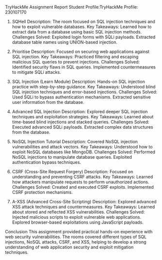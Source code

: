 TryHackMe Assignment Report
Student Profile:TryHackMe Profile: 230107170
1. SQHell
Description: The room focused on SQL injection techniques and how to exploit vulnerable databases.
Key Takeaways: Learned how to extract data from a database using basic SQL injection methods.
Challenges Solved:
Exploited login forms with SQLi payloads.
Extracted database table names using UNION-based injection.

2. Prioritise
Description: Focused on securing web applications against SQL injection.
Key Takeaways: Practiced filtering and escaping malicious SQL queries to prevent injections.
Challenges Solved:
Identified security flaws in SQL queries.
Implemented countermeasures to mitigate SQLi attacks.

3. SQL Injection (Learn Module)
Description: Hands-on SQL injection practice with step-by-step guidance.
Key Takeaways: Understood blind SQL injection techniques and error-based injections.
Challenges Solved:
Used SQLi to bypass authentication mechanisms.
Extracted sensitive user information from the database.

4. Advanced SQL Injection
Description: Explored deeper SQL injection techniques and exploitation strategies.
Key Takeaways: Learned about time-based blind injections and stacked queries.
Challenges Solved:
Executed advanced SQLi payloads.
Extracted complex data structures from the database.

5. NoSQL Injection Tutorial
Description: Covered NoSQL injection vulnerabilities and attack vectors.
Key Takeaways: Understood how to exploit NoSQL databases like MongoDB.
Challenges Solved:
Performed NoSQL injections to manipulate database queries.
Exploited authentication bypass techniques.

6. CSRF (Cross-Site Request Forgery)
Description: Focused on understanding and preventing CSRF attacks.
Key Takeaways: Learned how attackers manipulate requests to perform unauthorized actions.
Challenges Solved:
Created and executed CSRF exploits.
Implemented CSRF protection mechanisms.

7. A-XSS (Advanced Cross-Site Scripting)
Description: Explored advanced XSS attack techniques and countermeasures.
Key Takeaways: Learned about stored and reflected XSS vulnerabilities.
Challenges Solved:
Injected malicious scripts to exploit vulnerable web applications.
Explored browser-based exploitations using JavaScript payloads.

Conclusion
This assignment provided practical hands-on experience with web security vulnerabilities. The rooms covered different types of SQL injections, NoSQL attacks, CSRF, and XSS, helping to develop a strong understanding of web application security and exploit mitigation techniques.


